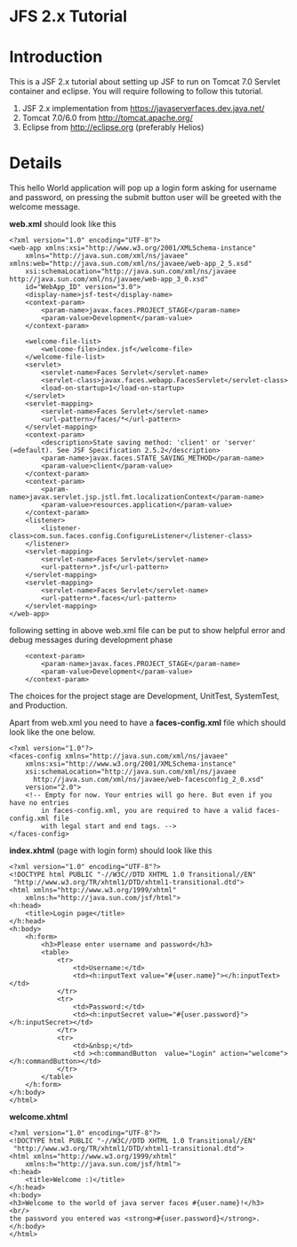 # JFS 2.x Tutorial #

# Introduction #

This is a JSF 2.x tutorial about setting up JSF to run on Tomcat 7.0 Servlet container
and eclipse.
You will require following to follow this tutorial.


  1. JSF 2.x implementation from https://javaserverfaces.dev.java.net/
  1. Tomcat 7.0/6.0 from http://tomcat.apache.org/
  1. Eclipse from http://eclipse.org (preferably Helios)


# Details #

This hello World application will pop up a login form asking for username and password, on pressing the submit button user will be greeted with the welcome message.

**web.xml** should look like this
```
<?xml version="1.0" encoding="UTF-8"?>
<web-app xmlns:xsi="http://www.w3.org/2001/XMLSchema-instance"
	xmlns="http://java.sun.com/xml/ns/javaee" xmlns:web="http://java.sun.com/xml/ns/javaee/web-app_2_5.xsd"
	xsi:schemaLocation="http://java.sun.com/xml/ns/javaee http://java.sun.com/xml/ns/javaee/web-app_3_0.xsd"
	id="WebApp_ID" version="3.0">
	<display-name>jsf-test</display-name>
	<context-param>
		<param-name>javax.faces.PROJECT_STAGE</param-name>
		<param-value>Development</param-value>
	</context-param>

	<welcome-file-list>
		<welcome-file>index.jsf</welcome-file>
	</welcome-file-list>
	<servlet>
		<servlet-name>Faces Servlet</servlet-name>
		<servlet-class>javax.faces.webapp.FacesServlet</servlet-class>
		<load-on-startup>1</load-on-startup>
	</servlet>
	<servlet-mapping>
		<servlet-name>Faces Servlet</servlet-name>
		<url-pattern>/faces/*</url-pattern>
	</servlet-mapping>
	<context-param>
		<description>State saving method: 'client' or 'server' (=default). See JSF Specification 2.5.2</description>
		<param-name>javax.faces.STATE_SAVING_METHOD</param-name>
		<param-value>client</param-value>
	</context-param>
	<context-param>
		<param-name>javax.servlet.jsp.jstl.fmt.localizationContext</param-name>
		<param-value>resources.application</param-value>
	</context-param>
	<listener>
		<listener-class>com.sun.faces.config.ConfigureListener</listener-class>
	</listener>
	<servlet-mapping>
		<servlet-name>Faces Servlet</servlet-name>
		<url-pattern>*.jsf</url-pattern>
	</servlet-mapping>
	<servlet-mapping>
		<servlet-name>Faces Servlet</servlet-name>
		<url-pattern>*.faces</url-pattern>
	</servlet-mapping>
</web-app>
```

following setting in above web.xml file can be put to show helpful error and debug messages during development phase
```
	<context-param>
		<param-name>javax.faces.PROJECT_STAGE</param-name>
		<param-value>Development</param-value>
	</context-param>
```
The choices for the project stage are Development, UnitTest, SystemTest, and Production.

Apart from web.xml you need to have a **faces-config.xml** file which should look like the one below.
```
<?xml version="1.0"?>
<faces-config xmlns="http://java.sun.com/xml/ns/javaee"
	xmlns:xsi="http://www.w3.org/2001/XMLSchema-instance"
	xsi:schemaLocation="http://java.sun.com/xml/ns/javaee 
      http://java.sun.com/xml/ns/javaee/web-facesconfig_2_0.xsd"
	version="2.0">
	<!-- Empty for now. Your entries will go here. But even if you have no entries 
		in faces-config.xml, you are required to have a valid faces-config.xml file 
		with legal start and end tags. -->
</faces-config>
```


**index.xhtml** (page with login form) should look like this
```
<?xml version="1.0" encoding="UTF-8"?>
<!DOCTYPE html PUBLIC "-//W3C//DTD XHTML 1.0 Transitional//EN"
 "http://www.w3.org/TR/xhtml1/DTD/xhtml1-transitional.dtd">
<html xmlns="http://www.w3.org/1999/xhtml"
	xmlns:h="http://java.sun.com/jsf/html">
<h:head>
	<title>Login page</title>
</h:head>
<h:body>
	<h:form>
		<h3>Please enter username and password</h3>
		<table>
			<tr>
				<td>Username:</td>
				<td><h:inputText value="#{user.name}"></h:inputText></td>
			</tr>
			<tr>
				<td>Password:</td>
				<td><h:inputSecret value="#{user.password}"></h:inputSecret></td>
			</tr>
			<tr>
				<td>&nbsp;</td>
				<td ><h:commandButton  value="Login" action="welcome"></h:commandButton></td>
			</tr>
		</table>
	</h:form>
</h:body>
</html>
```

**welcome.xhtml**
```
<?xml version="1.0" encoding="UTF-8"?>
<!DOCTYPE html PUBLIC "-//W3C//DTD XHTML 1.0 Transitional//EN"
 "http://www.w3.org/TR/xhtml1/DTD/xhtml1-transitional.dtd">
<html xmlns="http://www.w3.org/1999/xhtml"
	xmlns:h="http://java.sun.com/jsf/html">
<h:head>
	<title>Welcome :)</title>
</h:head>
<h:body>
<h3>Welcome to the world of java server faces #{user.name}!</h3>
<br/>
the password you entered was <strong>#{user.password}</strong>.
</h:body>
</html>
```